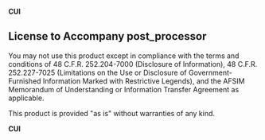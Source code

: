 **CUI**
 
## License to Accompany post_processor
You may not use this product except in compliance with the terms and conditions
of 48 C.F.R. 252.204-7000 (Disclosure of Information), 48 C.F.R. 252.227-7025
(Limitations on the Use or Disclosure of Government-Furnished Information
Marked with Restrictive Legends), and the AFSIM Memorandum of Understanding or
Information Transfer Agreement as applicable.
 
This product is provided "as is" without warranties of any kind.
 
**CUI**
